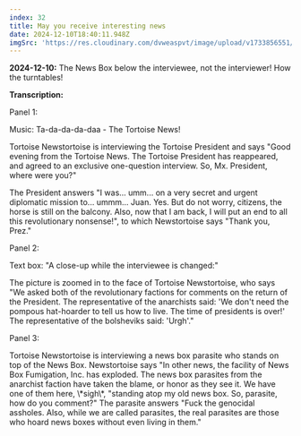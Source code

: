 ```yaml
---
index: 32
title: May you receive interesting news
date: 2024-12-10T18:40:11.948Z
imgSrc: 'https://res.cloudinary.com/dvweaspvt/image/upload/v1733856551/032_hq2kd3.png'
---
```


**2024-12-10:** The News Box below the interviewee, not the interviewer! How the turntables!

**Transcription:**

Panel 1:

Music: Ta-da-da-da-daa - The Tortoise News!

Tortoise Newstortoise is interviewing the Tortoise President and says "Good evening from the Tortoise News. The Tortoise President has reappeared, and agreed to an exclusive one-question interview. So, Mx. President, where were you?"

The President answers "I was... umm... on a very secret and urgent diplomatic mission to... ummm... Juan. Yes. But do not worry, citizens, the horse is still on the balcony. Also, now that I am back, I will put an end to all this revolutionary nonsense!", to which Newstortoise says "Thank you, Prez."

Panel 2:

Text box: "A close-up while the interviewee is changed:"

The picture is zoomed in to the face of Tortoise Newstortoise, who says "We asked both of the revolutionary factions for comments on the return of the President. The representative of the anarchists said: 'We don't need the pompous hat-hoarder to tell us how to live. The time of presidents is over!' The representative of the bolsheviks said: 'Urgh'."

Panel 3:

Tortoise Newstortoise is interviewing a news box parasite who stands on top of the News Box. Newstortoise says "In other news, the facility of News Box Fumigation, Inc. has exploded. The news box parasites from the anarchist faction have taken the blame, or honor as they see it. We have one of them here, \\\*sigh\\\*, "standing atop my old news box. So, parasite, how do you comment?" The parasite answers "Fuck the genocidal assholes. Also, while we are called parasites, the real parasites are those who hoard news boxes without even living in them."
